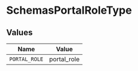 # SchemasPortalRoleType


## Values

| Name          | Value         |
| ------------- | ------------- |
| `PORTAL_ROLE` | portal_role   |